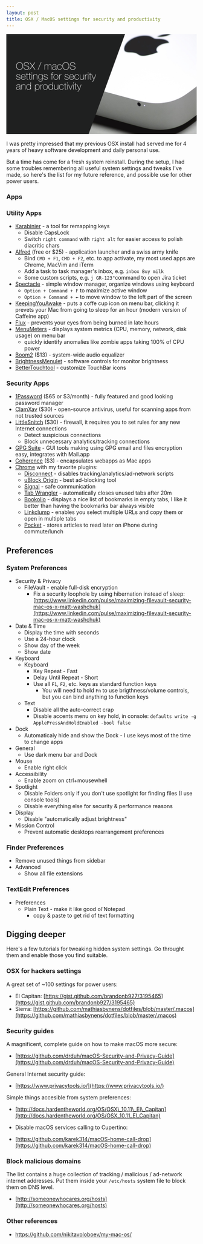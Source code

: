 ```yaml
---
layout: post
title: OSX / MacOS settings for security and productivity
---
```


![OSX / MacOS settings for security and productivity](/assets/osx_mac_security_productivity.png)

I was pretty impressed that my previous OSX install had served me for
4 years of heavy software development and daily personal use.

But a time has come for a fresh system reinstall.
During the setup, I had some troubles
remembering all useful system settings and tweaks I've made, so here's
the list for my future reference, and possible use for other power users.

### Apps

### Utility Apps

* [Karabinier](https://github.com/tekezo/Karabiner-Elements) - a tool for remapping keys
  * Disable CapsLock
  * Switch `right command` with `right alt` for easier access to polish diacritic chars
* [Alfred](https://www.alfredapp.com) (free or $25) - application launcher and a swiss army knife
  * Bind `CMD + F1`, `CMD + F2`, etc. to app activate, my most used apps are Chrome, MacVim and iTerm
  * Add a task to task manager's inbox, e.g. `inbox Buy milk`
  * Some custom scripts, e.g. `j GR-123"`command to open Jira ticket
* [Spectacle](https://www.spectacleapp.com/) - simple window manager, organize windows using keyboard
  * `Option + Command + F` to maximize active window
  * `Option + Command + ←` to move window to the left part of the screen
* [KeepingYouAwake](https://github.com/newmarcel/KeepingYouAwake) - puts a coffe cup icon on menu bar, clicking it prevets your Mac from going to sleep for an hour (modern version of Caffeine app)
* [Flux](https://justgetflux.com) - prevents your eyes from being burned in late hours
* [MenuMeters](http://member.ipmu.jp/yuji.tachikawa/MenuMetersElCapitan/) - displays system metrics (CPU, memory, network, disk usage) on menu bar
  * quickly identify anomalies like zombie apps taking 100% of CPU power
* [Boom2](http://www.globaldelight.com/boom/index.php) ($13) - system-wide audio equalizer
* [BrightnessMenulet](https://github.com/superduper/BrightnessMenulet) - software controls for monitor brightness
* [BetterTouchtool](https://www.boastr.net) - customize TouchBar icons

### Security Apps

  * [1Password](https://1password.com/) ($65 or $3/month) - fully featured and good looking
  password manager
  * [ClamXav](https://www.clamxav.com/) ($30) - open-source antivirus, useful
  for scanning apps from not trusted sources
  * [LittleSnitch](https://www.obdev.at/products/littlesnitch/index.html) ($30) - firewall, it requires you to set rules for any new Internet connections
    * Detect suspicious connections
    * Block unnecessary analytics/tracking connections
  * [GPG Suite](https://gpgtools.org/) - GUI tools making using GPG email and files encryption easy, integrates with Mail.app
  * [Coherence](http://www.bzgwebs.com/coherence) ($3) - encapsulates webapps as Mac apps
  * [Chrome](https://www.google.com/chrome) with my favorite plugins:
    * [Disconnect](https://chrome.google.com/webstore/detail/disconnect/jeoacafpbcihiomhlakheieifhpjdfeo) - disables tracking/analytics/ad-network scripts
    * [uBlock Origin](https://chrome.google.com/webstore/detail/ublock-origin/cjpalhdlnbpafiamejdnhcphjbkeiagm) - best ad-blocking tool
    * [Signal](https://chrome.google.com/webstore/detail/signal-private-messenger/bikioccmkafdpakkkcpdbppfkghcmihk) - safe communication
    * [Tab Wrangler](https://chrome.google.com/webstore/detail/tab-wrangler/egnjhciaieeiiohknchakcodbpgjnchh) - automatically closes unused tabs after 20m
    * [Bookolio](https://chrome.google.com/webstore/detail/bookolio/lbgmbgopjppdjfopndcniomnhpodajba) - displays a nice list of bookmarks in empty tabs, I like it better than having the bookmarks bar always visible
    * [Linkclump](https://chrome.google.com/webstore/detail/linkclump/lfpjkncokllnfokkgpkobnkbkmelfefj) - enables you select multiple URLs and copy them or open in multiple tabs
    * [Pocket](https://chrome.google.com/webstore/detail/save-to-pocket/niloccemoadcdkdjlinkgdfekeahmflj) - stores articles to read later on iPhone during commute/lunch

## Preferences

### System Preferences

* Security & Privacy
  * FileVault - enable full-disk encryption
     * Fix a security loophole by using hibernation instead of sleep: [https://www.linkedin.com/pulse/maximizing-filevault-security-mac-os-x-matt-washchuk](https://www.linkedin.com/pulse/maximizing-filevault-security-mac-os-x-matt-washchuk)
* Date & Time
  * Display the time with seconds
  * Use a 24-hour clock
  * Show day of the week
  * Show date
* Keyboard
  * Keyboard
     * Key Repeat - Fast
     * Delay Until Repeat - Short
     * Use all `F1`, `F2`, etc. keys as standard function keys
         * You will need to hold `Fn` to use brigthness/volume controls, but you can bind anything to function keys
  * Text
     * Disable all the auto-correct crap
     * Disable accents menu on key hold, in console: `defaults write -g ApplePressAndHoldEnabled -bool false`
* Dock
  * Automaticaly hide and show the Dock - I use keys most of the time to change apps
* General
  * Use dark menu bar and Dock
* Mouse
  * Enable right click
* Accessibility
  * Enable zoom on ctrl+mousewhell
* Spotlight
  * Disable Folders only if you don't use spotlight for finding files (I use console tools)
  * Disable everything else for security & performance reasons
* Display
  * Disable "automatically adjust brightness"
* Mission Control
  * Prevent automatic desktops rearrangement preferences

### Finder Preferences

* Remove unused things from sidebar
* Advanced
  * Show all file extensions

### TextEdit Preferences

* Preferences
  * Plain Text - make it like good ol'Notepad
     * copy & paste to get rid of text formatting

## Digging deeper

Here's a few tutorials for tweaking hidden system settings.
Go throught them and enable those you find suitable.

### OSX for hackers settings

A great set of ~100 settings for power users:

* El Capitan: [https://gist.github.com/brandonb927/3195465](https://gist.github.com/brandonb927/3195465)
* Sierra: [https://github.com/mathiasbynens/dotfiles/blob/master/.macos](https://github.com/mathiasbynens/dotfiles/blob/master/.macos)

### Security guides


A magnificent, complete guide on how to make macOS more secure:

* [https://github.com/drduh/macOS-Security-and-Privacy-Guide](https://github.com/drduh/macOS-Security-and-Privacy-Guide)

General Internet security guide:

* [https://www.privacytools.io/](https://www.privacytools.io/)

Simple things accesible from system preferences:

* [http://docs.hardentheworld.org/OS/OSX\_10.11\_El\_Capitan](http://docs.hardentheworld.org/OS/OSX_10.11_El_Capitan)

* Disable macOS services calling to Cupertino:

* [https://github.com/karek314/macOS-home-call-drop](https://github.com/karek314/macOS-home-call-drop)

### Block malicious domains

The list contains a huge collection of tracking / malicious / ad-network
internet addresses.  Put them inside your `/etc/hosts` system file to block
them on DNS level.

* [http://someonewhocares.org/hosts](http://someonewhocares.org/hosts)

### Other references

* https://github.com/nikitavoloboev/my-mac-os/
